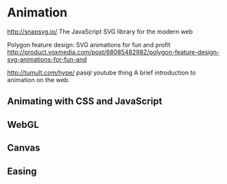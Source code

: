 # Animation

http://snapsvg.io/
The JavaScript SVG library for the modern web

Polygon feature design: SVG animations for fun and profit
http://product.voxmedia.com/post/68085482982/polygon-feature-design-svg-animations-for-fun-and

http://tumult.com/hype/
pasql youtube thing
A brief introduction to animation on the web.

## Animating with CSS and JavaScript

## WebGL

## Canvas

## Easing